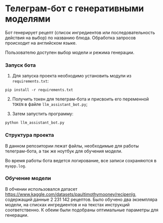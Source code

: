 # Телеграм-бот с генеративными моделями

Бот генерирует рецепт (список ингредиентов или последовательность действия на выбор) по названию блюда. Обработка запросов происходит на английском языке.

Пользователю доступен выбор модели и режима генерации.


### Запуск бота

1. Для запуска проекта необходимо установить модули из `requirements.txt`:
```
pip install -r requirements.txt
```

2. Получить токен для телеграм-бота и присвоить его переменной `TOKEN` в файле `llm_assistant_bot.py`;

3. Затем запустить программу:
```
python llm_assistant_bot.py
```

### Структура проекта

В данном репозитории лежат файлы, необходимые для работы телеграм-бота, а так же ноутбук для обучения модели.

Во время работы бота ведется логирование, все записи сохраняются в `myapp.log`.

### Обучение модели

В обчении использовался датасет https://www.kaggle.com/datasets/paultimothymooney/recipenlg, содержащий данные 2 231 142 рецептов. Было обучено два экземпляра модели, на списках ингредиентов и на текстах инструкций соответственно. К обеим были подобраны оптимальные параметры для генерации.
